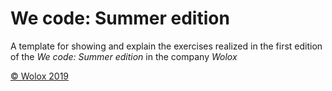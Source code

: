 We code: Summer edition
=========

A template for showing and explain the exercises realized in the first edition of the *We code: Summer edition* in the company *Wolox*

[© Wolox 2019](http://www.wolox.com.ar)